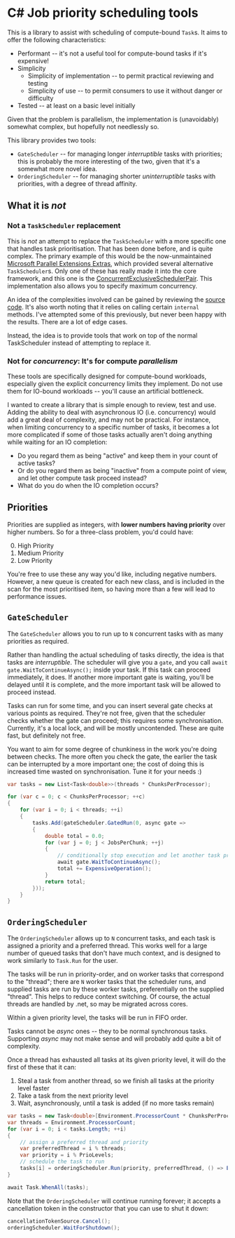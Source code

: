 # C# Job priority scheduling tools

This is a library to assist with scheduling of compute-bound `Task`s. It aims to offer the following characteristics:

* Performant -- it's not a useful tool for compute-bound tasks if it's expensive!
* Simplicity
    * Simplicity of implementation -- to permit practical reviewing and testing
    * Simplicity of use -- to permit consumers to use it without danger or difficulty
* Tested -- at least on a basic level initially

Given that the problem is parallelism, the implementation is (unavoidably) somewhat complex, but hopefully not needlessly so.

This library provides two tools: 

* `GateScheduler` -- for managing longer *interruptible* tasks with priorities; this is probably the more interesting of the two, given that it's a somewhat more novel idea.
* `OrderingScheduler` -- for managing shorter *uninterruptible* tasks with priorities, with a degree of thread affinity.

## What it is *not* 

### Not a `TaskScheduler` replacement

This is *not* an attempt to replace the `TaskScheduler` with a more specific one that handles task prioritisation. That has been done before, and is quite complex. The primary example of this would be the now-unmaintained [Microsoft Parallel Extensions Extras](https://devblogs.microsoft.com/pfxteam/a-tour-of-parallelextensionsextras/), which provided several alternative `TaskScheduler`s. Only one of these has really made it into the core framework, and this one is the [ConcurrentExclusiveSchedulerPair](https://docs.microsoft.com/en-us/dotnet/api/system.threading.tasks.concurrentexclusiveschedulerpair?view=netcore-3.1). This implementation also allows you to specify maximum concurrency. 

An idea of the complexities involved can be gained by reviewing the [source code](https://github.com/dotnet/runtime/blob/master/src/libraries/System.Private.CoreLib/src/System/Threading/Tasks/ConcurrentExclusiveSchedulerPair.cs). It's also worth noting that it relies on calling certain `internal` methods. I've attempted some of this previously, but never been happy with the results. There are a lot of edge cases.

Instead, the idea is to provide tools that work on top of the normal TaskScheduler instead of attempting to replace it.

### Not for *concurrency*: It's for compute *parallelism*

These tools are specifically designed for compute-bound workloads, especially given the explicit concurrency limits they implement. Do not use them for IO-bound workloads -- you'll cause an artificial bottleneck. 

I wanted to create a library that is simple enough to review, test and use. Adding the ability to deal with asynchronous IO (i.e. concurrency) would add a great deal of complexity, and may not be practical. For instance, when limiting concurrency to a specific number of tasks, it becomes a lot more complicated if some of those tasks actually aren't doing anything while waiting for an IO completion:

* Do you regard them as being "active" and keep them in your count of active tasks? 
* Or do you regard them as being "inactive" from a compute point of view, and let other compute task proceed instead?
* What do you do when the IO completion occurs?

## Priorities

Priorities are supplied as integers, with **lower numbers having priority** over higher numbers. So for a three-class problem, you'd could have:

0. High Priority
1. Medium Priority
2. Low Priority

You're free to use these any way you'd like, including negative numbers. However, a new queue is created for each new class, and is included in the scan for the most prioritised item, so having more than a few will lead to performance issues.

## `GateScheduler`

The `GateScheduler` allows you to run up to `N` concurrent tasks with as many priorities as required. 

Rather than handling the actual scheduling of tasks directly, the idea is that tasks are *interruptible*. The scheduler will give you a `gate`, and you call `await gate.WaitToContinueAsync();` inside your task. If this task can proceed immediately, it does. If another more important gate is waiting, you'll be delayed until it is complete, and the more important task will be allowed to proceed instead.

Tasks can run for some time, and you can insert several gate checks at various points as required. They're not free, given that the scheduler checks whether the gate can proceed; this requires some synchronisation. Currently, it's a local lock, and will be mostly uncontended. These are quite fast, but definitely not free.

You want to aim for some degree of chunkiness in the work you're doing between checks. The more often you check the gate, the earlier the task can be interrupted by a more important one; the cost of doing this is increased time wasted on synchronisation. Tune it for your needs :)


```C#
var tasks = new List<Task<double>>(threads * ChunksPerProcessor);

for (var c = 0; c < ChunksPerProcessor; ++c)
{
    for (var i = 0; i < threads; ++i)
    {
        tasks.Add(gateScheduler.GatedRun(0, async gate =>
        {
            double total = 0.0;
            for (var j = 0; j < JobsPerChunk; ++j)
            {
                // conditionally stop execution and let another task proceed
                await gate.WaitToContinueAsync();
                total += ExpensiveOperation();
            }
            return total;
        }));
    }
}
```

## `OrderingScheduler`

The `OrderingScheduler` allows up to `N` concurrent tasks, and each task is assigned a priority and a preferred thread. This works well for a large number of queued tasks that don't have much context, and is designed to work similarly to `Task.Run` for the user.

The tasks will be run in priority-order, and on worker tasks that correspond to the "thread"; there are `N` worker tasks that the scheduler runs, and supplied tasks are run by these worker tasks, preferentially on the supplied "thread". This helps to reduce context switching. Of course, the actual threads are handled by .net, so may be migrated across cores.

Within a given priority level, the tasks will be run in FIFO order. 

Tasks cannot be *async* ones -- they to be normal synchronous tasks. Supporting *async* may not make sense and will probably add quite a bit of complexity.

Once a thread has exhausted all tasks at its given priority level, it will do the first of these that it can: 

1. Steal a task from another thread, so we finish all tasks at the priority level faster
2. Take a task from the next priority level
3. Wait, asynchronously, until a task is added (if no more tasks remain)

```C#
var tasks = new Task<double>[Environment.ProcessorCount * ChunksPerProcessor * JobsPerChunk];
var threads = Environment.ProcessorCount;
for (var i = 0; i < tasks.Length; ++i)
{
    // assign a preferred thread and priority
    var preferredThread = i % threads;
    var priority = i % PrioLevels;
    // schedule the task to run 
    tasks[i] = orderingScheduler.Run(priority, preferredThread, () => ExpensiveOperation());
}

await Task.WhenAll(tasks);
```

Note that the `OrderingScheduler` will continue running forever; it accepts a cancellation token in the constructor that you can use to shut it down:

```C#
cancellationTokenSource.Cancel();
orderingScheduler.WaitForShutdown();
```
